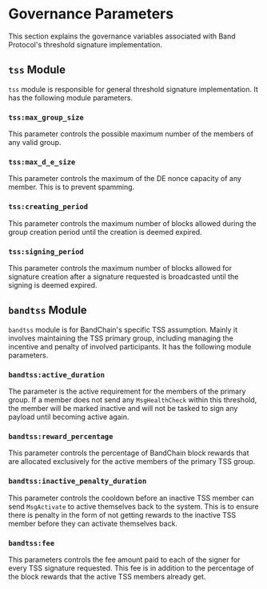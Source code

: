 # Governance Parameters

This section explains the governance variables associated with Band Protocol's threshold signature implementation.

## `tss` Module
`tss` module is responsible for general threshold signature implementation. It has the following module parameters.

### `tss:max_group_size`
This parameter controls the possible maximum number of the members of any valid group.

### `tss:max_d_e_size`
This parameter controls the maximum of the DE nonce capacity of any member. This is to prevent spamming.

### `tss:creating_period`
This parameter controls the maximum number of blocks allowed during the group creation period until the creation is deemed expired.

### `tss:signing_period`
This parameter controls the maximum number of blocks allowed for signature creation after a signature requested is broadcasted until the signing is deemed expired.

## `bandtss` Module
`bandtss` module is for BandChain's specific TSS assumption. Mainly it involves maintaining the TSS primary group, including managing the incentive and penalty of involved participants. It has the following module parameters.

### `bandtss:active_duration`
The parameter is the active requirement for the members of the primary group. If a member does not send any `MsgHealthCheck` within this threshold, the member will be marked inactive and will not be tasked to sign any payload until becoming active again.

### `bandtss:reward_percentage`
This parameter controls the percentage of BandChain block rewards that are allocated exclusively for the active members of the primary TSS group.

### `bandtss:inactive_penalty_duration`
This parameter controls the cooldown before an inactive TSS member can send `MsgActivate` to active themselves back to the system. This is to ensure there is penalty in the form of not getting rewards to the inactive TSS member before they can activate themselves back.

### `bandtss:fee`
This parameters controls the fee amount paid to each of the signer for every TSS signature requested. This fee is in addition to the percentage of the block rewards that the active TSS members already get.
